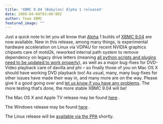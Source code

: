 ```yaml
---
title: 'XBMC 9.04 (Babylon) Alpha 1 released'
date: 2009-04-04T03:00:00Z
author: Team XBMC
featured_image: ""
---
```

Just a quick note to let you all know that [Alpha](https://en.wikipedia.org/wiki/Development_stage) 1 builds of [XBMC 9.04](http://trac.xbmc.org/milestone/9.04) are now available. New in this release, among many things, is experimental hardware acceleration on Linux via VDPAU for recent NVIDIA graphics chipsets care of motd2k, reworked internal path system to remove dependency on legacy drive letters (meaning [all python scripts and plugins need to be updated to work properly](/article/changes-paths-what-it-means-scripts-and-plugins)), as well as a major bug-fixes for DVD-Video playback care of davilla and phi – so finally those of you on Mac OS X should have working DVD playback too! As usual, many, many bug-fixes for other issues have made their way in, and many more are on the way. Please give it a good going over and [let us know if you have any problems](https://kodi.wiki/view/HOW-TO_Submit_a_Proper_Bug_Report). The more testing that’s done, the more stable XBMC 9.04 will be!

 The Mac OS X and Apple TV release may be found [here](http://downloads.sourceforge.net/xbmc/XBMC_for_Mac-Babylon-Alpha1.dmg?use_mirror= "XBMC for Mac OS X") .

 The Windows release may be found [here](http://downloads.sourceforge.net/xbmc/XBMCSetup-Babylon_alpha1.exe?use_mirror= "XBMC for Windows") .

 The Linux release will be [available via the PPA](https://forum.kodi.tv/showthread.php?tid=33327) shortly.

 